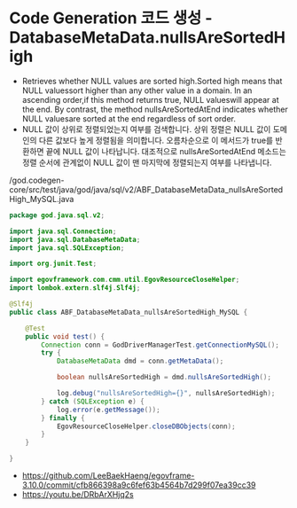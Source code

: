# Code Generation 코드 생성 - DatabaseMetaData.nullsAreSortedHigh

- Retrieves whether NULL values are sorted high.Sorted high means that NULL valuessort higher than any other value in a domain. In an ascending order,if this method returns true, NULL valueswill appear at the end. By contrast, the method nullsAreSortedAtEnd indicates whether NULL valuesare sorted at the end regardless of sort order.
- NULL 값이 상위로 정렬되었는지 여부를 검색합니다. 상위 정렬은 NULL 값이 도메인의 다른 값보다 높게 정렬됨을 의미합니다. 오름차순으로 이 메서드가 true를 반환하면 끝에 NULL 값이 나타납니다. 대조적으로 nullsAreSortedAtEnd 메소드는 정렬 순서에 관계없이 NULL 값이 맨 마지막에 정렬되는지 여부를 나타냅니다.

/god.codegen-core/src/test/java/god/java/sql/v2/ABF_DatabaseMetaData_nullsAreSortedHigh_MySQL.java

```java
package god.java.sql.v2;

import java.sql.Connection;
import java.sql.DatabaseMetaData;
import java.sql.SQLException;

import org.junit.Test;

import egovframework.com.cmm.util.EgovResourceCloseHelper;
import lombok.extern.slf4j.Slf4j;

@Slf4j
public class ABF_DatabaseMetaData_nullsAreSortedHigh_MySQL {

	@Test
	public void test() {
		Connection conn = GodDriverManagerTest.getConnectionMySQL();
		try {
			DatabaseMetaData dmd = conn.getMetaData();

			boolean nullsAreSortedHigh = dmd.nullsAreSortedHigh();

			log.debug("nullsAreSortedHigh={}", nullsAreSortedHigh);
		} catch (SQLException e) {
			log.error(e.getMessage());
		} finally {
			EgovResourceCloseHelper.closeDBObjects(conn);
		}
	}

}
```

- https://github.com/LeeBaekHaeng/egovframe-3.10.0/commit/cfb866398a9c6fef63b4564b7d299f07ea39cc39
- https://youtu.be/DRbArXHjq2s
